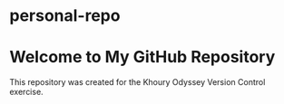 # personal-repo

# Welcome to My GitHub Repository
This repository was created for the Khoury Odyssey Version Control exercise.
